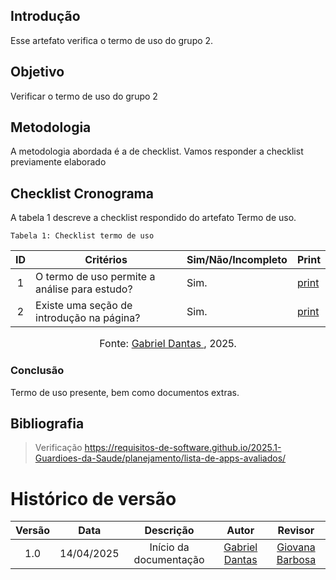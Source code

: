 ## Introdução
Esse artefato verifica o termo de uso do grupo 2.

## Objetivo
Verificar o termo de uso do grupo 2

## Metodologia
A metodologia abordada é a de checklist. Vamos responder a checklist previamente elaborado

## Checklist Cronograma
A tabela 1 descreve a checklist respondido do artefato Termo de uso.

    Tabela 1: Checklist termo de uso

|ID| Critérios                             | Sim/Não/Incompleto        | Print
| :----: | --------- | ---------- | ---------- | 
| 1 | O termo de uso permite a análise para estudo?| Sim.| [print](https://drive.google.com/file/d/1HJNLzeG0x2KZ73b-lOtSsY2C24bEnZbb/view?usp=sharing) |
| 2 | Existe uma seção de introdução na página?| Sim.| [print](https://drive.google.com/file/d/1HJNLzeG0x2KZ73b-lOtSsY2C24bEnZbb/view?usp=sharing) |

<font size="3"><p style="text-align: center">Fonte: [Gabriel Dantas ](https://github.com/gbevi), 2025.</p></font>


### Conclusão
Termo de uso presente, bem como documentos extras.

## Bibliografia
> Verificação https://requisitos-de-software.github.io/2025.1-Guardioes-da-Saude/planejamento/lista-de-apps-avaliados/


# Histórico de versão

| Versão |    Data    |       Descrição        |                     Autor                      |                  Revisor                   |
| :----: | :--------: | :--------------------: | :--------------------------------------------: | :----------------------------------------: |
|  1.0   | 14/04/2025 | Início da documentação | [Gabriel Dantas ](https://github.com/gbevi)  | [Giovana Barbosa ](https://github.com/gio221) |